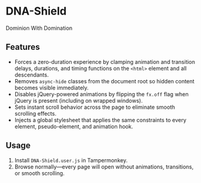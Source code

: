 # DNA-Shield

Dominion With Domination

## Features

- Forces a zero-duration experience by clamping animation and transition delays, durations, and timing functions on the `<html>` element and all descendants.
- Removes `async-hide` classes from the document root so hidden content becomes visible immediately.
- Disables jQuery-powered animations by flipping the `fx.off` flag when jQuery is present (including on wrapped windows).
- Sets instant scroll behavior across the page to eliminate smooth scrolling effects.
- Injects a global stylesheet that applies the same constraints to every element, pseudo-element, and animation hook.

## Usage

1. Install `DNA-Shield.user.js` in Tampermonkey.
2. Browse normally—every page will open without animations, transitions, or smooth scrolling.
